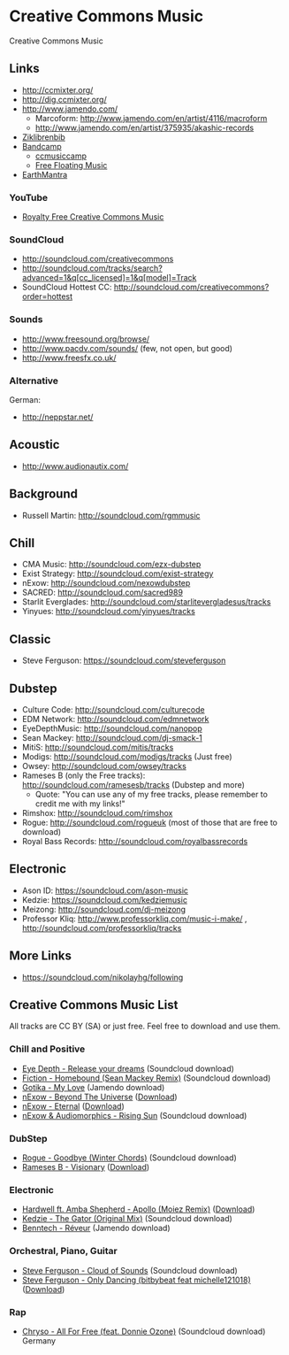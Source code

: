 # Creative Commons Music

Creative Commons Music

## Links
* http://ccmixter.org/
* http://dig.ccmixter.org/
* http://www.jamendo.com/
    * Marcoform: http://www.jamendo.com/en/artist/4116/macroform
    * http://www.jamendo.com/en/artist/375935/akashic-records
* [Ziklibrenbib](http://www.acim.asso.fr/ziklibrenbib/)
* [Bandcamp](https://bandcamp.com/tag/creative-commons)
    * [ccmusiccamp](http://ccmusiccamp.tumblr.com/tagged/CC-BY-SA)
    * [Free Floating Music](http://freefloatingmusic.bandcamp.com/)
* [EarthMantra](http://relaxedmachinery.com/earthmantra/releases.php)

### YouTube
* [Royalty Free Creative Commons Music](https://www.youtube.com/user/MMMontageMusic)

### SoundCloud
* http://soundcloud.com/creativecommons
* http://soundcloud.com/tracks/search?advanced=1&q[cc_licensed]=1&q[model]=Track
* SoundCloud Hottest CC: http://soundcloud.com/creativecommons?order=hottest

### Sounds
* http://www.freesound.org/browse/
* http://www.pacdv.com/sounds/ (few, not open, but good)
* http://www.freesfx.co.uk/

### Alternative
German:
* http://neppstar.net/

## Acoustic
* http://www.audionautix.com/

## Background
* Russell Martin: http://soundcloud.com/rgmmusic

## Chill
* CMA Music: http://soundcloud.com/ezx-dubstep
* Exist Strategy: http://soundcloud.com/exist-strategy
* nExow: http://soundcloud.com/nexowdubstep
* SACRED: http://soundcloud.com/sacred989
* Starlit Everglades: http://soundcloud.com/starlitevergladesus/tracks
* Yinyues: http://soundcloud.com/yinyues/tracks

## Classic
* Steve Ferguson: https://soundcloud.com/steveferguson

## Dubstep
* Culture Code: http://soundcloud.com/culturecode
* EDM Network: http://soundcloud.com/edmnetwork
* EyeDepthMusic: http://soundcloud.com/nanopop
* Sean Mackey: http://soundcloud.com/dj-smack-1
* MitiS: http://soundcloud.com/mitis/tracks
* Modigs: http://soundcloud.com/modigs/tracks (Just free)
* Owsey: http://soundcloud.com/owsey/tracks
* Rameses B (only the Free tracks): http://soundcloud.com/ramesesb/tracks (Dubstep and more)
    * Quote: "You can use any of my free tracks, please remember to credit me with my links!"
* Rimshox: http://soundcloud.com/rimshox
* Rogue: http://soundcloud.com/rogueuk (most of those that are free to download)
* Royal Bass Records: http://soundcloud.com/royalbassrecords

## Electronic
* Ason ID: https://soundcloud.com/ason-music
* Kedzie: https://soundcloud.com/kedziemusic
* Meizong: http://soundcloud.com/dj-meizong
* Professor Kliq: http://www.professorkliq.com/music-i-make/ , http://soundcloud.com/professorkliq/tracks

## More Links
* https://soundcloud.com/nikolayhg/following

## Creative Commons Music List
All tracks are CC BY (SA) or just free. Feel free to download and use them.

### Chill and Positive
* [Eye Depth - Release your dreams](https://soundcloud.com/nanopop/eye-depth-release-your-dreams) (Soundcloud download)
* [Fiction - Homebound (Sean Mackey Remix)](https://soundcloud.com/dj-smack-1/fiction-homebound-sean-mackey) (Soundcloud download)
* [Gotika - My Love](http://www.jamendo.com/en/track/388967/my-love) (Jamendo download)
* [nExow - Beyond The Universe](https://soundcloud.com/nexowdubstep/nexow-beyond-the-universe) ([Download](https://www.box.com/s/w0wsb16luof1tqo2ptfm))
* [nExow - Eternal](https://soundcloud.com/nexowdubstep/nexow-eternal) ([Download](https://www.box.com/s/or9k01smz2ecvo71c4so))
* [nExow & Audiomorphics - Rising Sun](https://soundcloud.com/nexowdubstep/nexow-audiomorphics-rising-sun) (Soundcloud download)

### DubStep
* [Rogue - Goodbye (Winter Chords)](https://soundcloud.com/rogueuk/rogue-goodbye-winter-chords) (Soundcloud download)
* [Rameses B - Visionary](https://soundcloud.com/ramesesb/rameses-b-visionary) ([Download](https://www.box.com/s/5tx3oriui5te90rj0kkk))

### Electronic
* [Hardwell ft. Amba Shepherd - Apollo (Moiez Remix)](https://soundcloud.com/moiez-babar/hardwell-ft-amba-shepherd)  ([Download](https://www.box.com/s/v109bomdy2a2ermvel57))
* [Kedzie - The Gator (Original Mix)](https://soundcloud.com/kedziemusic/kedzie-the-gator-original-mix) (Soundcloud download)
* [Benntech - Réveur](http://www.jamendo.com/en/track/949793/reveur-benntech)  (Jamendo download)

### Orchestral, Piano, Guitar
* [Steve Ferguson - Cloud of Sounds](https://soundcloud.com/steveferguson/cloud-of-sounds-1) (Soundcloud download)
* [Steve Ferguson - Only Dancing (bitbybeat feat  michelle121018)](https://soundcloud.com/steveferguson/only-dancing-by-bitbybeat-feat) ([Download](https://www.box.com/s/pxp7j7mf6iwkmwapp6ld))

### Rap
* [Chryso - All For Free (feat. Donnie Ozone)](https://soundcloud.com/chryso/chryso-all-for-free-feat) (Soundcloud download) Germany
